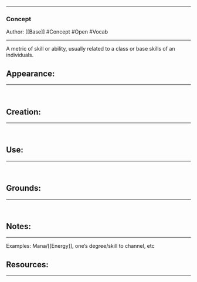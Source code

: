 - - -
### Concept
Author: [[Base]]
#Concept #Open #Vocab
- - - 
A metric of skill or ability, usually related to a class or base skills of an individuals. 

## Appearance:<br>
- - -

<br>

## Creation: <br>
- - -
<br>

## Use:<br>
- - -
<br>

## Grounds:<br>
- - -
<br>

## Notes:<br>
- - - 
Examples: Mana/[[Energy]], one’s degree/skill to channel, etc

## Resources:
- - -
